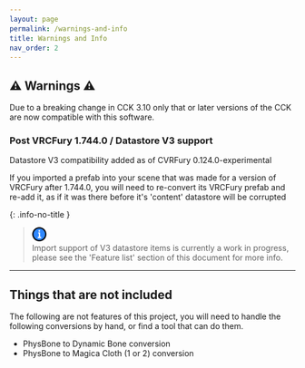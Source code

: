 ```yaml
---
layout: page
permalink: /warnings-and-info
title: Warnings and Info
nav_order: 2
---
```


## ⚠️ Warnings ⚠️

Due to a breaking change in CCK 3.10 only that or later versions of the CCK are now compatible with this software.

### Post VRCFury 1.744.0 / Datastore V3 support

Datastore V3 compatibility added as of CVRFury 0.124.0-experimental

If you imported a prefab into your scene that was made for a version of VRCFury after 1.744.0, you will need to
re-convert its VRCFury prefab and re-add it, as if it was there before it's 'content' datastore will be corrupted

{: .info-no-title }

> <img src="assets/images/icons/info.512x512.png" alt="warning" width="25" height="25"> \
> Import support of V3 datastore items is currently a work in progress, please see the 'Feature list' section of this
> document for more info.

______________________________________________________________________

## Things that are not included

The following are not features of this project, you will need to handle the following conversions by hand,
or find a tool that can do them.

- PhysBone to Dynamic Bone conversion
- PhysBone to Magica Cloth (1 or 2) conversion
